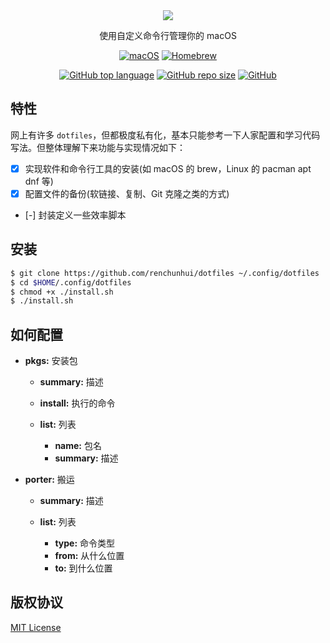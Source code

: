 <div align="center">
  <img src="https://s1.ax1x.com/2020/04/04/G0HZUs.png">
  <p>使用自定义命令行管理你的 macOS</p>
</div>

<p align="center">
  <a href=""><img src="https://img.shields.io/badge/-macOS-000000?style=flat-square&logo=Apple&logoColor=white" alt="macOS"></a>
  <a href=""><img src="https://img.shields.io/badge/-Homebrew-FBB040?style=flat-square&logo=Homebrew&logoColor=black" alt="Homebrew"></a>
</p>

<p align="center">
  <a href="https://github.com/RenChunhui/"><img alt="GitHub top language" src="https://img.shields.io/github/languages/top/renchunhui/dotfiles.svg"></a>
  <a href="https://github.com/RenChunhui/"><img alt="GitHub repo size" src="https://img.shields.io/github/repo-size/renchunhui/dotfiles"></a>
  <a href="./LICENSE"><img alt="GitHub" src="https://img.shields.io/github/license/renchunhui/dotfiles"></a>
</p>


特性
---

网上有许多 `dotfiles`，但都极度私有化，基本只能参考一下人家配置和学习代码写法。但整体理解下来功能与实现情况如下：

- [x] 实现软件和命令行工具的安装(如 macOS 的 brew，Linux 的 pacman apt dnf 等)
- [x] 配置文件的备份(软链接、复制、Git 克隆之类的方式)
- [-] 封装定义一些效率脚本


安装
---

``` sh
$ git clone https://github.com/renchunhui/dotfiles ~/.config/dotfiles
$ cd $HOME/.config/dotfiles
$ chmod +x ./install.sh
$ ./install.sh
```

如何配置
---

- **pkgs:** 安装包

  - **summary:** 描述
  - **install:** 执行的命令
  - **list:** 列表

    - **name:** 包名
    - **summary:** 描述
- **porter:** 搬运

  - **summary:** 描述
  - **list:** 列表

    - **type:** 命令类型
    - **from:** 从什么位置
    - **to:** 到什么位置


版权协议
---

[MIT License](./LICENSE)
